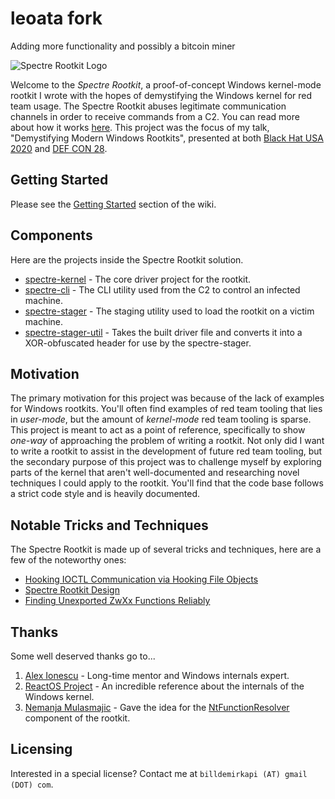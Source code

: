 # leoata fork

Adding more functionality and possibly a bitcoin miner

![Spectre Rootkit Logo](https://i.imgur.com/P529RIt.png)

Welcome to the *Spectre Rootkit*, a proof-of-concept Windows kernel-mode rootkit I wrote with the hopes of demystifying the Windows kernel for red team usage. The Spectre Rootkit abuses legitimate communication channels in order to receive commands from a C2. You can read more about how it works [here](https://github.com/D4stiny/spectre/wiki/Hooking-IOCTL-Communication-via-Hooking-File-Objects). This project was the focus of my talk, "Demystifying Modern Windows Rootkits", presented at both [Black Hat USA 2020](https://www.blackhat.com/us-20/briefings/schedule/index.html#demystifying-modern-windows-rootkits-20918) and [DEF CON 28](https://defcon.org/html/defcon-safemode/dc-safemode-speakers.html#Demirkapi).

## Getting Started
Please see the [Getting Started](https://github.com/D4stiny/spectre/wiki/Getting-Started) section of the wiki.

## Components
Here are the projects inside the Spectre Rootkit solution.

- [spectre-kernel](https://github.com/D4stiny/spectre/tree/master/spectre/spectre-kernel) - The core driver project for the rootkit.
- [spectre-cli](https://github.com/D4stiny/spectre/tree/master/spectre/spectre-cli) - The CLI utility used from the C2 to control an infected machine.
- [spectre-stager](https://github.com/D4stiny/spectre/tree/master/spectre/spectre-stager) - The staging utility used to load the rootkit on a victim machine.
- [spectre-stager-util](https://github.com/D4stiny/spectre/tree/master/spectre/spectre-stager-util) - Takes the built driver file and converts it into a XOR-obfuscated header for use by the spectre-stager.

## Motivation
The primary motivation for this project was because of the lack of examples for Windows rootkits. You'll often find examples of red team tooling that lies in *user-mode*, but the amount of *kernel-mode* red team tooling is sparse. This project is meant to act as a point of reference, specifically to show *one-way* of approaching the problem of writing a rootkit. Not only did I want to write a rootkit to assist in the development of future red team tooling, but the secondary purpose of this project was to challenge myself by exploring parts of the kernel that aren't well-documented and researching novel techniques I could apply to the rootkit. You'll find that the code base follows a strict code style and is heavily documented.

## Notable Tricks and Techniques
The Spectre Rootkit is made up of several tricks and techniques, here are a few of the noteworthy ones:
- [Hooking IOCTL Communication via Hooking File Objects](https://github.com/D4stiny/spectre/wiki/Hooking-IOCTL-Communication-via-Hooking-File-Objects)
- [Spectre Rootkit Design](https://github.com/D4stiny/spectre/wiki/Spectre-Rootkit-Design)
- [Finding Unexported ZwXx Functions Reliably](https://github.com/D4stiny/spectre/wiki/Finding-unexported-ZwXx-functions-reliably)

## Thanks
Some well deserved thanks go to...
1. [Alex Ionescu](https://twitter.com/aionescu) - Long-time mentor and Windows internals expert.
2. [ReactOS Project](https://reactos.org) - An incredible reference about the internals of the Windows kernel.
3. [Nemanja Mulasmajic](https://twitter.com/0xNemi) - Gave the idea for the [NtFunctionResolver](https://github.com/D4stiny/spectre/blob/master/spectre/spectre-kernel/NtFunctionResolver.h) component of the rootkit.

## Licensing
Interested in a special license? Contact me at `billdemirkapi (AT) gmail (DOT) com`.